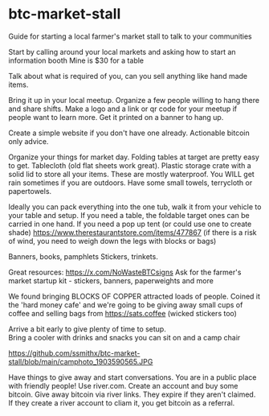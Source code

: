 # btc-market-stall
Guide for starting a local farmer's market stall to talk to your communities

Start by calling around your local markets and asking how to start an information booth
Mine is $30 for a table

Talk about what is required of you, can you sell anything like hand made items.

Bring it up in your local meetup.  Organize a few people willing to hang there and share shifts.
Make a logo and a link or qr code for your meetup if people want to learn more.
Get it printed on a banner to hang up.

Create a simple website if you don't have one already.
Actionable bitcoin only advice.

Organize your things for market day.
Folding tables at target are pretty easy to get.  Tablecloth (old flat sheets work great).
Plastic storage crate with a solid lid to store all your items.  These are mostly waterproof.
You WILL get rain sometimes if you are outdoors.  Have some small towels, terrycloth or papertowels.

Ideally you can pack everything into the one tub, walk it from your vehicle to your table and setup.
If you need a table, the foldable target ones can be carried in one hand.
If you need a pop up tent (or could use one to create shade) https://www.therestaurantstore.com/items/477867
(if there is a risk of wind, you need to weigh down the legs with blocks or bags)

Banners, books, pamphlets
Stickers, trinkets.

Great resources:
https://x.com/NoWasteBTCsigns
Ask for the farmer's market startup kit - stickers, banners, paperweights and more

We found bringing BLOCKS OF COPPER attracted loads of people.
Coined it the 'hard money cafe' and we're going to be giving away small cups of coffee and selling bags from https://sats.coffee
(wicked stickers too)

Arrive a bit early to give plenty of time to setup.  
Bring a cooler with drinks and snacks you can sit on and a camp chair

https://github.com/ssmithx/btc-market-stall/blob/main/camphoto_1903590565.JPG

Have things to give away and start conversations.  You are in a public place with friendly people!
Use river.com.  Create an account and buy some bitcoin.
Give away bitcoin via river links.  They expire if they aren't claimed.
If they create a river account to cliam it, you get bitcoin as a referral.
